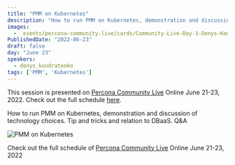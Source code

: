 ```yaml
---
title: "PMM on Kubernetes"
description: "How to run PMM on Kubernetes, demonstration and discussion of technology choices"
images:
  -  events/percona-community-live/cards/Community-Live-Day-3-Denys-Kondratenko-2.jpg
PublishedDate: "2022-06-23"
draft: false
day: "June 23"
speakers:
  - denys_kondratenko
tags: ['PMM', 'Kubernetes']
---
```



This session is presented on [Percona Community Live](/events/percona-community-live-2022/) Online June 21-23, 2022. Check out the full schedule [here](/events/percona-community-live-2022/).

How to run PMM on Kubernetes, demonstration and discussion of technology choices. Tip and tricks and relation to DBaaS. Q&A

![PMM on Kubernetes](events/percona-community-live/cards/Community-Live-Day-3-Denys-Kondratenko-2.jpg)

Check out the full schedule of [Percona Community Live](/events/percona-community-live-2022/) Online June 21-23, 2022